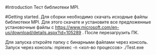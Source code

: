 #Introduction
 Тест библиотеки MPI.
 
#Getting started.
 Для сборки необходимо скачать исходные файлы библиотеки MPI.
 Для этого скачате и установите все предложенные установочные файлы с https://www.microsoft.com/en-us/download/details.aspx?id=105289 .
 После перезагрузить ПК.
 
 Для запуска откройте папку с бинарными файлами через консоль.
 Запуск через консоль:
	mpiexec -n <кол-во процессов> ./Test.exe